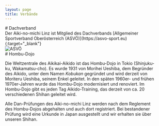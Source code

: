 ```yaml
---
layout: page
title: Verbände
---
```



<div class="container block">
<div class="row">
<div class="col-12" markdown="1">
# Dachverband
</div>
</div>
<div class="row">
<div class="col-6" markdown="1">
Der Aiki-no-michi Linz ist Mitglied des Dachverbands [Allgemeiner Sportverband Oberösterreich (ASVÖ)](https://asvo-sport.eu){:target="_blank"}   
</div>
<div class="col">
<img class="imageStyleVerband" src="{{ site.baseurl }}/images/ASVOE.png" alt="ASVÖ" />
</div>
</div>
<div class="row">
<div class="col-12" markdown="1">
# Hombu-Dojo

Die Weltzentrale des Aikikai-Aikido ist das Hombu-Dojo in Tokio (Shinjuku-ku, Wakamatsu-cho). Es wurde 1931 von Morihei Ueshiba, dem Begründer des Aikido, unter dem Namen _Kobukan_ gegründet und wird derzeit von Moriteru Ueshiba, seinem Enkel geleitet. In den späten 1960er- und frühen 1970er-Jahren wurde das Hombu-Dojo modernisiert und renoviert. Im Hombu-Dojo gibt es jeden Tag Aikido-Training, das derzeit von ca. 20 verschiedenen Shihan geleitet wird.

Alle Dan-Prüfungen des Aiki-no-michi Linz werden nach dem Reglement des Hombu-Dojos abgehalten und auch dort registriert. Bei bestandener Prüfung wird eine Urkunde in Japan ausgestellt und wir erhalten sie über unseren Shihan.
</div>
</div>
</div>